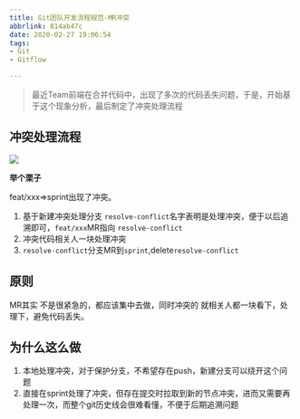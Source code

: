 ```yaml
---
title: Git团队开发流程规范-MR冲突
abbrlink: 814ab47c
date: 2020-02-27 19:06:54
tags:
- Git
- Gitflow

---
```

> 最近Team前端在合并代码中，出现了多次的代码丢失问题，于是，开始基于这个现象分析，最后制定了冲突处理流程

## 冲突处理流程

![](https://i.imgur.com/Wso19as.png)

__举个栗子__

feat/xxx=>sprint出现了冲突。

1. 基于新建冲突处理分支 `resolve-conflict`名字表明是处理冲突，便于以后追溯即可，`feat/xxx`MR指向 `resolve-conflict`
2. 冲突代码相关人一块处理冲突
3. `resolve-conflict`分支MR到`sprint`,delete`resolve-conflict`


## 原则

MR其实 不是很紧急的，都应该集中去做，同时冲突的 就相关人都一块看下，处理下，避免代码丢失。

## 为什么这么做
1. 本地处理冲突，对于保护分支，不希望存在push，新建分支可以绕开这个问题
2. 直接在sprint处理了冲突，但存在提交时拉取到新的节点冲突，进而又需要再处理一次，而整个git历史线会很难看懂，不便于后期追溯问题

